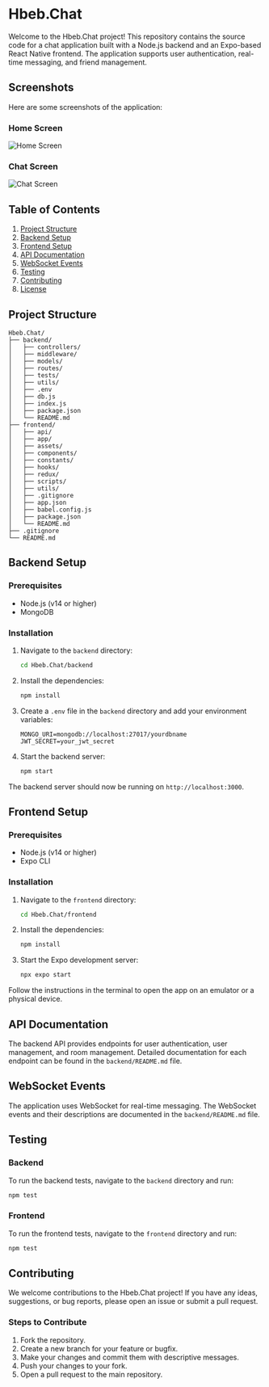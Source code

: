 # Hbeb.Chat

Welcome to the Hbeb.Chat project! This repository contains the source code for a chat application built with a Node.js backend and an Expo-based React Native frontend. The application supports user authentication, real-time messaging, and friend management.

## Screenshots

Here are some screenshots of the application:

### Home Screen

![Home Screen](photos/1.png)

### Chat Screen

![Chat Screen](photos/2.png)

## Table of Contents

1. [Project Structure](#project-structure)
2. [Backend Setup](#backend-setup)
3. [Frontend Setup](#frontend-setup)
4. [API Documentation](#api-documentation)
5. [WebSocket Events](#websocket-events)
6. [Testing](#testing)
7. [Contributing](#contributing)
8. [License](#license)

## Project Structure

```
Hbeb.Chat/
├── backend/
│   ├── controllers/
│   ├── middleware/
│   ├── models/
│   ├── routes/
│   ├── tests/
│   ├── utils/
│   ├── .env
│   ├── db.js
│   ├── index.js
│   ├── package.json
│   └── README.md
├── frontend/
│   ├── api/
│   ├── app/
│   ├── assets/
│   ├── components/
│   ├── constants/
│   ├── hooks/
│   ├── redux/
│   ├── scripts/
│   ├── utils/
│   ├── .gitignore
│   ├── app.json
│   ├── babel.config.js
│   ├── package.json
│   └── README.md
├── .gitignore
└── README.md
```

## Backend Setup

### Prerequisites

- Node.js (v14 or higher)
- MongoDB

### Installation

1. Navigate to the `backend` directory:

   ```bash
   cd Hbeb.Chat/backend
   ```

2. Install the dependencies:

   ```bash
   npm install
   ```

3. Create a `.env` file in the `backend` directory and add your environment variables:

   ```env
   MONGO_URI=mongodb://localhost:27017/yourdbname
   JWT_SECRET=your_jwt_secret
   ```

4. Start the backend server:

   ```bash
   npm start
   ```

The backend server should now be running on `http://localhost:3000`.

## Frontend Setup

### Prerequisites

- Node.js (v14 or higher)
- Expo CLI

### Installation

1. Navigate to the `frontend` directory:

   ```bash
   cd Hbeb.Chat/frontend
   ```

2. Install the dependencies:

   ```bash
   npm install
   ```

3. Start the Expo development server:

   ```bash
   npx expo start
   ```

Follow the instructions in the terminal to open the app on an emulator or a physical device.

## API Documentation

The backend API provides endpoints for user authentication, user management, and room management. Detailed documentation for each endpoint can be found in the `backend/README.md` file.

## WebSocket Events

The application uses WebSocket for real-time messaging. The WebSocket events and their descriptions are documented in the `backend/README.md` file.

## Testing

### Backend

To run the backend tests, navigate to the `backend` directory and run:

```bash
npm test
```

### Frontend

To run the frontend tests, navigate to the `frontend` directory and run:

```bash
npm test
```

## Contributing

We welcome contributions to the Hbeb.Chat project! If you have any ideas, suggestions, or bug reports, please open an issue or submit a pull request.

### Steps to Contribute

1. Fork the repository.
2. Create a new branch for your feature or bugfix.
3. Make your changes and commit them with descriptive messages.
4. Push your changes to your fork.
5. Open a pull request to the main repository.
